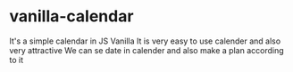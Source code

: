 # vanilla-calendar
It's a simple calendar in JS Vanilla
It is very easy to use calender and also very attractive
We can se date in calender and also make a plan according to it 

